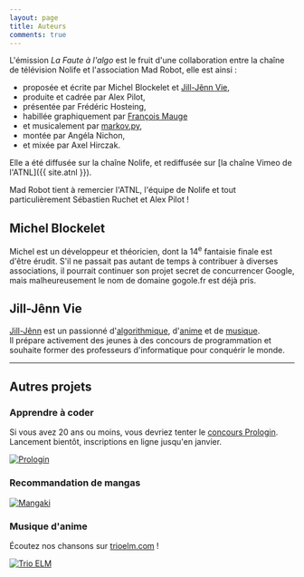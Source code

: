 ```yaml
---
layout: page
title: Auteurs
comments: true
---
```


L'émission *La Faute à l'algo* est le fruit d'une collaboration entre la chaîne de télévision Nolife et l'association Mad Robot, elle est ainsi :

* proposée et écrite par Michel Blockelet et [Jill-Jênn Vie](https://jill-jenn.net),
* produite et cadrée par Alex Pilot,
* présentée par Frédéric Hosteing,
* habillée graphiquement par [François Mauge](https://www.francoismauge.com)
* et musicalement par [markov.py](https://github.com/jilljenn/markov.py),
* montée par Angéla Nichon,
* et mixée par Axel Hirczak.

Elle a été diffusée sur la chaîne Nolife, et rediffusée sur [la chaîne Vimeo de l'ATNL]({{ site.atnl }}).

Mad Robot tient à remercier l'ATNL, l'équipe de Nolife et tout particulièrement Sébastien Ruchet et Alex Pilot !

## Michel Blockelet

Michel est un développeur et théoricien, dont la 14<sup>e</sup> fantaisie finale est d'être érudit. S'il ne passait pas autant de temps à contribuer à diverses associations, il pourrait continuer son projet secret de concurrencer Google, mais malheureusement le nom de domaine gogole.fr est déjà pris.

## Jill-Jênn Vie

[Jill-Jênn](https://jill-jenn.net) est un passionné d'[algorithmique](https://tryalgo.org), d'[anime](https://mangaki.fr) et de [musique](https://trioelm.com).  
Il prépare activement des jeunes à des concours de programmation et souhaite former des professeurs d'informatique pour conquérir le monde.

<hr />

## Autres projets

### Apprendre à coder

Si vous avez 20 ans ou moins, vous devriez tenter le [concours Prologin](https://prologin.org).  
Lancement bientôt, inscriptions en ligne jusqu'en janvier.

<p><a href="prologin.org" target="_blank"><img src="/static/prologin2016.png" alt="Prologin" title="Prologin" /></a></p>

### Recommandation de mangas

<p><a href="https://mangaki.fr" target="_blank"><img src="/static/mangaki.png" alt="Mangaki" title="Mangaki" /></a></p>

### Musique d'anime

Écoutez nos chansons sur <a href="https://trioelm.com" target="_blank">trioelm.com</a> !

<p><a href="https://trioelm.com" target="_blank"><img src="/static/trioelm.png" alt="Trio ELM" title="Trio ELM"></a></p>

